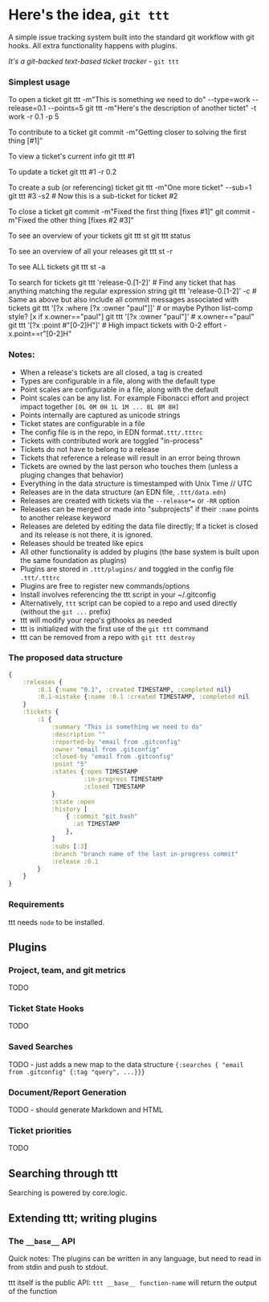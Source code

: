 Here's the idea, `git ttt`
===========================

A simple issue tracking system built into the standard git workflow with git hooks.
All extra functionality happens with plugins.

*It's a git-backed text-based ticket tracker* - `git ttt`

### Simplest usage
To open a ticket
     git ttt -m"This is something we need to do" --type=work --release=0.1 --points=5
     git ttt -m"Here's the description of another tictet" -t work -r 0.1 -p 5

To contribute to a ticket
     git commit -m"Getting closer to solving the first thing [#1]"

To view a ticket's current info
    git ttt #1

To update a ticket
     git ttt #1 -r 0.2

To create a sub (or referencing) ticket
     git ttt -m"One more ticket" --sub=1
     git ttt #3 -s2      # Now this is a sub-ticket for ticket #2 

To close a ticket
     git commit -m"Fixed the first thing [fixes #1]"
     git commit -m"Fixed the other thing [fixes #2 #3]"

To see an overview of your tickets
     git ttt st
     git ttt status

To see an overview of all your releases
     git ttt st -r

To see ALL tickets
     git ttt st -a

To search for tickets
     git ttt 'release-0.[1-2]'                    # Find any ticket that has anything matching the regular expression string
     git ttt 'release-0.[1-2]' -c                 # Same as above but also include all commit messages associated with tickets
     git ttt '[?x :where [?x :owner "paul"]]'     # or maybe Python list-comp style? [x if x.owner=="paul"]
     git ttt '[?x :owner "paul"]'                 # x.owner=="paul"
     git ttt '[?x :point #"[0-2]H"]'              # High impact tickets with 0-2 effort - x.point==r"[0-2]H"


### Notes:
 * When a release's tickets are all closed, a tag is created
 * Types are configurable in a file, along with the default type
 * Point scales are configurable in a file, along with the default
 * Point scales can be any list.  For example Fibonacci effort and project impact together `[0L 0M 0H 1L 1M ... 8L 8M 8H]`
 * Points internally are captured as unicode strings
 * Ticket states are configurable in a file
 * The config file is in the repo, in EDN format`.ttt/.tttrc`
 * Tickets with contributed work are toggled "in-process"
 * Tickets do not have to belong to a release
 * Tickets that reference a release will result in an error being thrown
 * Tickets are owned by the last person who touches them (unless a pluging changes that behavior)
 * Everything in the data structure is timestamped with Unix Time // UTC
 * Releases are in the data structure (an EDN file, `.ttt/data.edn`)
 * Releases are created with tickets via the `--release*=` or `-RR` option
 * Releases can be merged or made into "subprojects" if their `:name` points to another release keyword
 * Releases are deleted by editing the data file directly;  If a ticket is closed and its release is not there, it is ignored.
 * Releases should be treated like epics
 * All other functionality is added by plugins (the base system is built upon the same foundation as plugins)
 * Plugins are stored in `.ttt/plugins/` and toggled in the config file `.ttt/.tttrc`
 * Plugins are free to register new commands/options
 * Install involves referencing the ttt script in your ~/.gitconfig
 * Alternatively, `ttt` script can be copied to a repo and used directly (without the `git ...` prefix)
 * ttt will modify your repo's githooks as needed
 * ttt is initialized with the first use of the `git ttt` command
 * ttt can be removed from a repo with `git ttt destroy`


### The proposed data structure
```clojure
{
    :releases {
        :0.1 {:name "0.1", :created TIMESTAMP, :completed nil}
        :0.1-mistake {:name :0.1 :created TIMESTAMP, :completed nil
    }
    :tickets {
        :1 {
            :summary "This is something we need to do"
            :description ""
            :reported-by "email from .gitconfig"
            :owner "email from .gitconfig"
            :closed-by "email from .gitconfig"
            :point "5"
            :states {:open TIMESTAMP
                     :in-progress TIMESTAMP
                     :closed TIMESTAMP
            }
            :state :open
            :history [
                { :commit "git hash"
                  :at TIMESTAMP
                },
            ]
            :subs [:3]
            :branch "branch name of the last in-progress commit"
            :release :0.1
        }
    }
}
```

### Requirements
ttt needs `node` to be installed.


Plugins
---------
### Project, team, and git metrics
TODO

### Ticket State Hooks
TODO

### Saved Searches
TODO - just adds a new map to the data structure `{:searches { "email from .gitconfig" {:tag "query", ...}}}`

### Document/Report Generation
TODO - should generate Markdown and HTML

### Ticket priorities
TODO


Searching through ttt
----------------------
Searching is powered by core.logic.


Extending ttt; writing plugins
--------------------------------
### The `__base__` API
Quick notes: The plugins can be written in any language, but need to read in from stdin and push to stdout.

ttt itself is the public API: `ttt __base__ function-name` will return the output of the function


